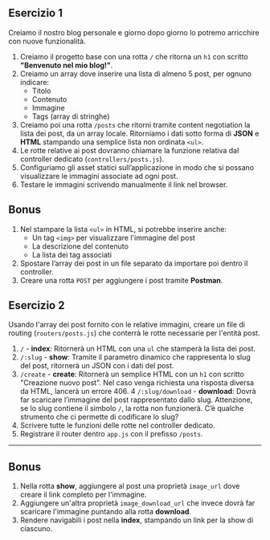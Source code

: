 ## Esercizio 1

Creiamo il nostro blog personale e giorno dopo giorno lo potremo arricchire con nuove funzionalità.

1. Creiamo il progetto base con una rotta `/` che ritorna un `h1` con scritto **"Benvenuto nel mio blog!"**.
2. Creiamo un array dove inserire una lista di almeno 5 post, per ognuno indicare:
   - Titolo
   - Contenuto
   - Immagine
   - Tags (array di stringhe)
3. Creiamo poi una rotta `/posts` che ritorni tramite content negotiation la lista dei post, da un array locale. Ritorniamo i dati sotto forma di **JSON** e **HTML** stampando una semplice lista non ordinata `<ul>`.
4. Le rotte relative ai post dovranno chiamare la funzione relativa dal controller dedicato (`controllers/posts.js`).
5. Configuriamo gli asset statici sull’applicazione in modo che si possano visualizzare le immagini associate ad ogni post.
6. Testare le immagini scrivendo manualmente il link nel browser.

## Bonus

1. Nel stampare la lista `<ul>` in HTML, si potrebbe inserire anche:
   - Un tag `<img>` per visualizzare l'immagine del post
   - La descrizione del contenuto
   - La lista dei tag associati
2. Spostare l’array dei post in un file separato da importare poi dentro il controller.
3. Creare una rotta `POST` per aggiungere i post tramite **Postman**.


## Esercizio 2

Usando l'array dei post fornito con le relative immagini, creare un file di routing (`routers/posts.js`) che conterrà le rotte necessarie per l'entità post.

1. `/` - **index**: Ritornerà un HTML con una `ul` che stamperà la lista dei post.
2. `/:slug` - **show**: Tramite il parametro dinamico che rappresenta lo slug del post, ritornerà un JSON con i dati del post.
3. `/create` - **create**: Ritornerà un semplice HTML con un `h1` con scritto "Creazione nuovo post". Nel caso venga richiesta una risposta diversa da HTML, lancerà un errore 406.
4 `/:slug/download` - **download**: Dovrà far scaricare l’immagine del post rappresentato dallo slug. Attenzione, se lo slug contiene il simbolo `/`, la rotta non funzionerà. C’è qualche strumento che ci permette di codificare lo slug?
5. Scrivere tutte le funzioni delle rotte nel controller dedicato.
6. Registrare il router dentro `app.js` con il prefisso `/posts`.

---

## Bonus

1. Nella rotta **show**, aggiungere al post una proprietà `image_url` dove creare il link completo per l'immagine.
2. Aggiungere un'altra proprietà `image_download_url` che invece dovrà far scaricare l'immagine puntando alla rotta **download**.
3. Rendere navigabili i post nella **index**, stampando un link per la show di ciascuno.


